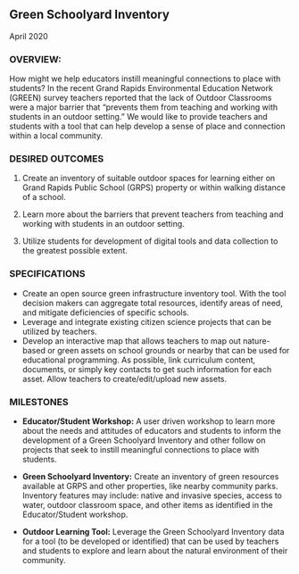 ## Green Schoolyard Inventory
April 2020

### OVERVIEW: 

How might we help educators instill meaningful connections to place with students?
In the recent Grand Rapids Environmental Education Network (GREEN) survey teachers reported that the lack of Outdoor Classrooms were a major barrier that “prevents them from teaching and working with students in an outdoor setting.”
We would like to provide teachers and students with a tool that can help develop a sense of place and connection within a local community.

### DESIRED OUTCOMES

1. Create an inventory of suitable outdoor spaces for learning either on Grand Rapids Public School (GRPS) property or within walking distance of a school.

2. Learn more about the barriers that prevent teachers from teaching and working with students in an outdoor setting.

3. Utilize students for development of digital tools and data collection to the greatest possible extent.

### SPECIFICATIONS

- Create an open source green infrastructure inventory tool. With the tool decision makers can aggregate total resources, identify areas of need, and mitigate deficiencies of specific schools.
- Leverage and integrate existing citizen science projects that can be utilized by teachers.
- Develop an interactive map that allows teachers to map out nature-based or green assets on school grounds or nearby that can be used for educational programming. As possible, link curriculum content, documents, or simply key contacts to get such information for each asset. Allow teachers to create/edit/upload new assets.

### MILESTONES

- **Educator/Student Workshop:** A user driven workshop to learn more about the needs and attitudes of educators and students to inform the development of a Green Schoolyard Inventory and other follow on projects that seek to instill meaningful connections to place with students.

- **Green Schoolyard Inventory:** Create an inventory of green resources available at GRPS and other properties, like nearby community parks. Inventory features may include: native and invasive species, access to water, outdoor classroom space, and other items as identified in the Educator/Student workshop.

- **Outdoor Learning Tool:** Leverage the Green Schoolyard Inventory data for a tool (to be developed or identified) that can be used by teachers and students to explore and learn about the natural environment of their community.
